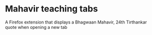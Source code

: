 # Mahavir teaching tabs
A Firefox extension that displays a Bhagwaan Mahavir, 24th Tirthankar quote when opening a new tab